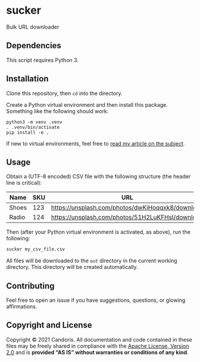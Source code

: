 # sucker

Bulk URL downloader

## Dependencies

This script requires Python 3.

## Installation

Clone this repository, then `cd` into the directory.

Create a Python virtual environment and then install this package. Something like the following should work:

```console
python3 -m venv .venv
. .venv/bin/activate
pip install -e .
```

If new to virtual environments, feel free to [read my article on the subject](https://dev.to/bowmanjd/python-tools-for-managing-virtual-environments-3bko).

## Usage

Obtain a (UTF-8 encoded) CSV file with the following structure (the header line is critical):

| Name  | SKU | URL                                              |
| ----- | --- | ------------------------------------------------ |
| Shoes | 123 | https://unsplash.com/photos/dwKiHoqqxk8/download |
| Radio | 124 | https://unsplash.com/photos/51H2LuKFHsI/download |

Then (after your Python virtual environment is activated, as above), run the following:

```sh
sucker my_csv_file.csv
```

All files will be downloaded to the `out` directory in the current working directory. This directory will be created automatically.

## Contributing

Feel free to open an issue if you have suggestions, questions, or glowing affirmations.

## Copyright and License

Copyright © 2021 Candoris. All documentation and code contained in these files may be freely shared in compliance with the [Apache License, Version 2.0][license] and is **provided “AS IS” without warranties or conditions of any kind**.

[license]: LICENSE
[apachelicense]: http://www.apache.org/licenses/LICENSE-2.0
